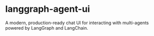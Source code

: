 # langgraph-agent-ui
A modern, production-ready chat UI for interacting with multi-agents powered by LangGraph and LangChain.
